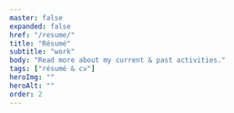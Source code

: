 ```yaml
---
master: false
expanded: false
href: "/resume/"
title: "Résumé"
subtitle: "work"
body: "Read more about my current & past activities."
tags: ["résumé & cv"]
heroImg: ""
heroAlt: ""
order: 2
---
```

